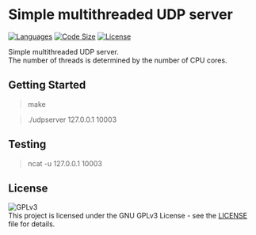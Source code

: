 # Simple multithreaded UDP server

[![Languages](https://img.shields.io/github/languages/top/SDMMSK/UDPServer.svg?style=flat-square)](README)
[![Code Size](https://img.shields.io/github/languages/code-size/SDMMSK/UDPServer.svg?style=flat-square)](README)
[![License](https://img.shields.io/github/license/SDMMSK/UDPServer.svg?style=flat-square)](LICENSE)  

Simple multithreaded UDP server.  
The number of threads is determined by the number of CPU cores.

## Getting Started

>make

>./udpserver 127.0.0.1 10003

## Testing

>ncat -u 127.0.0.1 10003

## License

![GPLv3](https://www.gnu.org/graphics/gplv3-127x51.png)  
This project is licensed under the GNU GPLv3 License - see the [LICENSE](LICENSE) file for details.
